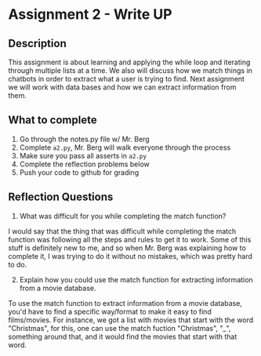 # Assignment 2 - Write UP

## Description
This assignment is about learning and applying the while loop and iterating through multiple lists at a time.  We also will discuss how we match things in chatbots in order to extract what a user is trying to find.  Next assignment we will work with data bases and how we can extract information from them.

## What to complete
1. Go through the notes.py file w/ Mr. Berg
2. Complete `a2.py`, Mr. Berg will walk everyone through the process
3. Make sure you pass all asserts in `a2.py`
4. Complete the reflection problems below
5. Push your code to github for grading

## Reflection Questions
1. What was difficult for you while completing the match function?

I would say that the thing that was difficult while completing the match function was following all the steps and rules to get it to work. Some of this stuff is definitely new to me, and so when Mr. Berg was explaining how to complete it, I was trying to do it without no mistakes, which was pretty hard to do. 



2. Explain how you could use the match function for extracting information from a movie database.

To use the match function to extract information from a movie database, you'd have to find a specific way/format to make it easy to find films/movies. For instance, we got a list with movies that start with the word "Christmas", for this, one can use the match fuction "Christmas", "_", something around that, and it would find the movies that start with that word. 

